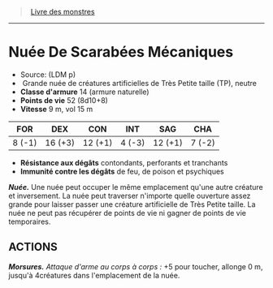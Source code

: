 ﻿> [Livre des monstres](tome_of_beasts.md)

---

# Nuée De Scarabées Mécaniques

- Source: (LDM p)
-  Grande nuée de créatures artificielles de Très Petite taille (TP), neutre
- **Classe d'armure** 14 (armure naturelle)
- **Points de vie** 52 (8d10+8)
- **Vitesse** 9 m, vol 15 m

|FOR|DEX|CON|INT|SAG|CHA|
|---|---|---|---|---|---|
|8 (-1)|16 (+3)|12 (+1)|4 (-3)|12 (+1)|7 (-2)|

- **Résistance aux dégâts** contondants, perforants et tranchants
- **Immunité contre les dégâts** de feu, de poison et psychiques

**_Nuée._** Une nuée peut occuper le même emplacement qu'une autre créature et inversement. La nuée peut traverser n'importe quelle ouverture assez grande pour laisser passer une créature artificielle de Très Petite taille. La nuée ne peut pas récupérer de points de vie ni gagner de points de vie temporaires.

## ACTIONS

**_Morsures._** _Attaque d'arme au corps à corps :_ +5 pour toucher, allonge 0 m, jusqu'à 4créatures dans l'emplacement de la nuée.

